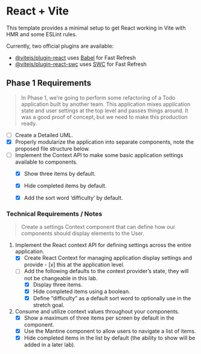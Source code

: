 # React + Vite

This template provides a minimal setup to get React working in Vite with HMR and some ESLint rules.

Currently, two official plugins are available:

- [@vitejs/plugin-react](https://github.com/vitejs/vite-plugin-react/blob/main/packages/plugin-react/README.md) uses [Babel](https://babeljs.io/) for Fast Refresh
- [@vitejs/plugin-react-swc](https://github.com/vitejs/vite-plugin-react-swc) uses [SWC](https://swc.rs/) for Fast Refresh


## Phase 1 Requirements

> In Phase 1, we’re going to perform some refactoring of a Todo application built by another team. This application mixes application state and user settings at the top level and passes things around. It was a good proof of concept, but we need to make this production ready.

   - [ ] Create a Detailed UML.
   - [x] Properly modularize the application into separate components, note the proposed file structure below.
  - [ ] Implement the Context API to make some basic application settings available to components.
      - [x] Show three items by default.
      - [x] Hide completed items by default.
      - [x] Add the sort word ‘difficulty’ by default.


### Technical Requirements / Notes

> Create a settings Context component that can define how our components should display elements to the User.

1. Implement the React context API for defining settings across the entire application.
      - [x] Create React Context for managing application display settings and provide - [x] this at the application level.
      - [ ] Add the following defaults to the context provider’s state, they will not be changeable in this lab.
        - [x] Display three items.
        - [x] Hide completed items using a boolean.
        - [x] Define “difficulty” as a default sort word to optionally use in the stretch goal.
2. Consume and utilize context values throughout your components.
      - [x] Show a maximum of three items per screen by default in the <List /> component.
      - [x] Use the Mantine <Pagination /> component to allow users to navigate a list of items.
      - [x] Hide completed items in the list by default (the ability to show will be added in a later lab).